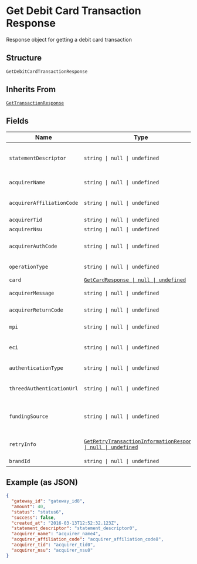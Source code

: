 
# Get Debit Card Transaction Response

Response object for getting a debit card transaction

## Structure

`GetDebitCardTransactionResponse`

## Inherits From

[`GetTransactionResponse`](../../doc/models/get-transaction-response.md)

## Fields

| Name | Type | Tags | Description |
|  --- | --- | --- | --- |
| `statementDescriptor` | `string \| null \| undefined` | Optional | Text that will appear on the debit card's statement |
| `acquirerName` | `string \| null \| undefined` | Optional | Acquirer name |
| `acquirerAffiliationCode` | `string \| null \| undefined` | Optional | Aquirer affiliation code |
| `acquirerTid` | `string \| null \| undefined` | Optional | Acquirer TID |
| `acquirerNsu` | `string \| null \| undefined` | Optional | Acquirer NSU |
| `acquirerAuthCode` | `string \| null \| undefined` | Optional | Acquirer authorization code |
| `operationType` | `string \| null \| undefined` | Optional | Operation type |
| `card` | [`GetCardResponse \| null \| undefined`](../../doc/models/get-card-response.md) | Optional | Card data |
| `acquirerMessage` | `string \| null \| undefined` | Optional | Acquirer message |
| `acquirerReturnCode` | `string \| null \| undefined` | Optional | Acquirer Return Code |
| `mpi` | `string \| null \| undefined` | Optional | Merchant Plugin |
| `eci` | `string \| null \| undefined` | Optional | Electronic Commerce Indicator (ECI) |
| `authenticationType` | `string \| null \| undefined` | Optional | Authentication type |
| `threedAuthenticationUrl` | `string \| null \| undefined` | Optional | 3D-S Authentication Url |
| `fundingSource` | `string \| null \| undefined` | Optional | Identify when a card is prepaid, credit or debit. |
| `retryInfo` | [`GetRetryTransactionInformationResponse \| null \| undefined`](../../doc/models/get-retry-transaction-information-response.md) | Optional | Retry transaction information |
| `brandId` | `string \| null \| undefined` | Optional | - |

## Example (as JSON)

```json
{
  "gateway_id": "gateway_id8",
  "amount": 40,
  "status": "status6",
  "success": false,
  "created_at": "2016-03-13T12:52:32.123Z",
  "statement_descriptor": "statement_descriptor0",
  "acquirer_name": "acquirer_name4",
  "acquirer_affiliation_code": "acquirer_affiliation_code8",
  "acquirer_tid": "acquirer_tid0",
  "acquirer_nsu": "acquirer_nsu0"
}
```

